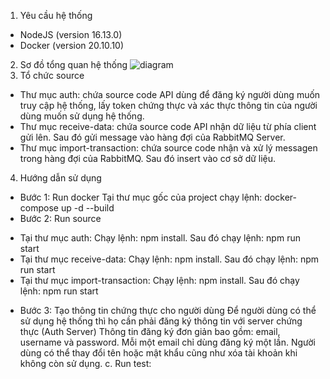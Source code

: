 1. Yêu cầu hệ thống
- NodeJS (version 16.13.0)
- Docker (version 20.10.10)
2. Sơ đồ tổng quan hệ thống
![diagram](https://user-images.githubusercontent.com/54698417/142372447-08ca75fd-14bf-4661-929d-eb8286124b42.png)
3. Tổ chức source
- Thư mục auth: chứa source code API dùng để đăng ký người dùng muốn truy cập hệ thống, lấy token chứng thực và xác thực thông tin của người dùng muốn sử dụng hệ thống.
- Thư mục receive-data: chứa source code API nhận dữ liệu từ phía client gửi lên. Sau đó gửi message vào hàng đợi của RabbitMQ Server.
- Thư mục import-transaction: chứa source code nhận và xử lý messagen trong hàng đợi của RabbitMQ. Sau đó insert vào cơ sở dữ liệu.
4. Hướng dẫn sử dụng 
- Bước 1: Run docker
Tại thư mục gốc của project chạy lệnh: docker-compose up -d --build
- Bước 2: Run source
+ Tại thư mục auth: Chạy lệnh: npm install. Sau đó chạy lệnh: npm run start
+ Tại thư mục receive-data: Chạy lệnh: npm install. Sau đó chạy lệnh: npm run start
+ Tại thư mục import-transaction: Chạy lệnh: npm install. Sau đó chạy lệnh: npm run start
- Bước 3: Tạo thông tin chứng thực cho người dùng
Để người dùng có thể sử dụng hệ thống thì họ cần phải đăng ký thông tin với server chứng thực (Auth Server)
Thông tin đăng ký đơn giản bao gồm: email, username và password. Mỗi một email chỉ dùng đăng ký một lần. Người dùng có thể thay đổi tên hoặc mật khẩu cũng như xóa tài khoản khi không còn sử dụng.
c. Run test:

